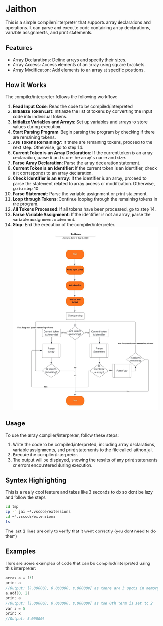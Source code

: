 # Jaithon

This is a simple compiler/interpreter that supports array declarations and operations. It can parse and execute code containing array declarations, variable assignments, and print statements.

## Features

- Array Declarations: Define arrays and specify their sizes.
- Array Access: Access elements of an array using square brackets.
- Array Modification: Add elements to an array at specific positions.

## How it Works

The compiler/interpreter follows the following workflow:


1. **Read Input Code**: Read the code to be compiled/interpreted.
2. **Initialize Token List**: Initialize the list of tokens by converting the input code into individual tokens.
3. **Initialize Variables and Arrays**: Set up variables and arrays to store values during execution.
4. **Start Parsing Program**: Begin parsing the program by checking if there are remaining tokens.
5. **Are Tokens Remaining?**: If there are remaining tokens, proceed to the next step. Otherwise, go to step 14.
6. **Current Token is an Array Declaration**: If the current token is an array declaration, parse it and store the array's name and size.
7. **Parse Array Declaration**: Parse the array declaration statement.
8. **Current Token is an Identifier**: If the current token is an identifier, check if it corresponds to an array declaration.
9. **Check Identifier is an Array**: If the identifier is an array, proceed to parse the statement related to array access or modification. Otherwise, go to step 10
10. **Parse Statement**: Parse the variable assignment or print statement.
11. **Loop through Tokens**: Continue looping through the remaining tokens in the program.
12. **All Tokens Processed**: If all tokens have been processed, go to step 14.
13. **Parse Variable Assignment**: If the identifier is not an array, parse the variable assignment statement.
14. **Stop**: End the execution of the compiler/interpreter.
![FlowChart](Flowchart.jpeg)
## Usage

To use the array compiler/interpreter, follow these steps:

1. Write the code to be compiled/interpreted, including array declarations, variable assignments, and print statements to the file called jaithon.jai.
2. Execute the compiler/interpreter.
3. The output will be displayed, showing the results of any print statements or errors encountered during execution.


## Syntex Highlighting

This is a really cool feature and takes like 3 seconds to do so dont be lazy and follow the steps
```bash
cd tmp
cp -r jai ~/.vscode/extensions
cd ~/.vscode/extensions
ls
```
The last 2 lines are only to verify that it went correctly (you dont need to do them)
## Examples

Here are some examples of code that can be compiled/interpreted using this interpreter:

```c
array a = [3]
print a
//Output: [0.000000, 0.000000, 0.000000] as there are 3 spots in memory initilized to 0.
a.add(0, 2)
print a
//Output: [2.000000, 0.000000, 0.000000] as the 0th term is set to 2
var x = 5
print x
//Output: 5.000000
```
